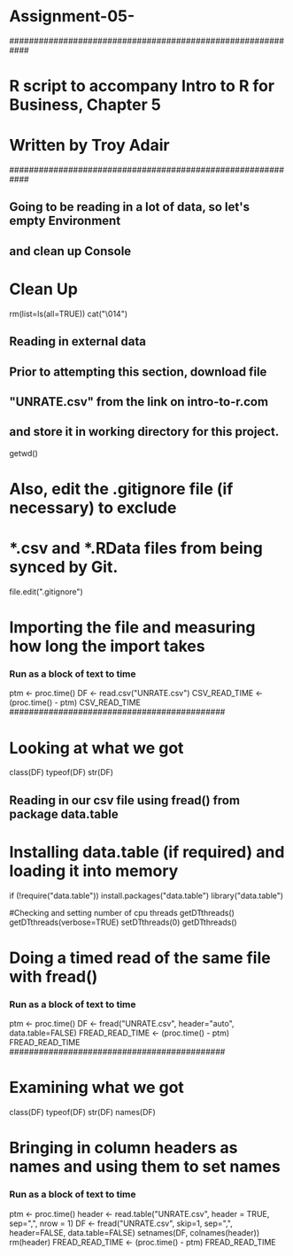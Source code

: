 # Assignment-05-
############################################################
# R script to accompany Intro to R for Business, Chapter 5 #
# Written by Troy Adair                                    #
############################################################

## Going to be reading in a lot of data, so let's empty Environment
## and clean up Console
# Clean Up 
rm(list=ls(all=TRUE))
cat("\014") 

## Reading in external data
## Prior to attempting this section, download file
## "UNRATE.csv" from the link on intro-to-r.com
## and store it in working directory for this project.
getwd()


# Also, edit the .gitignore file (if necessary) to exclude
# *.csv and *.RData files from being synced by Git. 
file.edit(".gitignore")

# Importing the file and measuring how long the import takes
### Run as a block of text to time #########
ptm <- proc.time()
DF <- read.csv("UNRATE.csv")
CSV_READ_TIME <- (proc.time() - ptm)
CSV_READ_TIME
############################################

# Looking at what we got
class(DF)
typeof(DF)
str(DF)


## Reading in our csv file using fread() from package data.table 
# Installing data.table (if required) and loading it into memory
if (!require("data.table")) install.packages("data.table")
library("data.table")

#Checking and setting number of cpu threads
getDTthreads()
getDTthreads(verbose=TRUE)
setDTthreads(0)
getDTthreads()

# Doing a timed read of the same file with fread()
### Run as a block of text to time #########
ptm <- proc.time()
DF <- fread("UNRATE.csv", header="auto", 
            data.table=FALSE)
FREAD_READ_TIME <- (proc.time() - ptm)
FREAD_READ_TIME
############################################

# Examining what we got
class(DF)
typeof(DF)
str(DF)
names(DF)

# Bringing in column headers as names and using them to set names
### Run as a block of text to time #########
ptm <- proc.time()
header <- read.table("UNRATE.csv", header = TRUE,
                     sep=",", nrow = 1)
DF <- fread("UNRATE.csv", skip=1, sep=",",
                  header=FALSE, data.table=FALSE)
setnames(DF, colnames(header))
rm(header)
FREAD_READ_TIME <- (proc.time() - ptm)
FREAD_READ_TIME